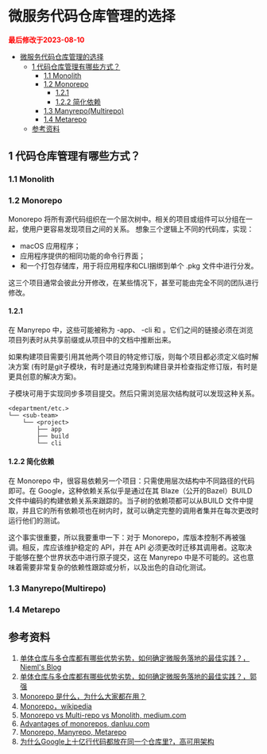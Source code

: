 
# 微服务代码仓库管理的选择

<strong><font color="red">最后修改于2023-08-10</font></strong>

- [微服务代码仓库管理的选择](#微服务代码仓库管理的选择)
  - [1 代码仓库管理有哪些方式？](#1-代码仓库管理有哪些方式)
    - [1.1 Monolith](#11-monolith)
    - [1.2 Monorepo](#12-monorepo)
      - [1.2.1](#121)
      - [1.2.2 简化依赖](#122-简化依赖)
    - [1.3 Manyrepo(Multirepo)](#13-manyrepomultirepo)
    - [1.4 Metarepo](#14-metarepo)
  - [参考资料](#参考资料)

## 1 代码仓库管理有哪些方式？

### 1.1 Monolith
### 1.2 Monorepo
Monorepo 将所有源代码组织在一个层次树中。相关的项目或组件可以分组在一起，使用户更容易发现项目之间的关系。
想象三个逻辑上不同的代码库，实现：
* macOS 应用程序；
* 应用程序提供的相同功能的命令行界面；
* 和一个打包存储库，用于将应用程序和CLI捆绑到单个 .pkg 文件中进行分发。

这三个项目通常会彼此分开修改，在某些情况下，甚至可能由完全不同的团队进行修改。

#### 1.2.1 
在 Manyrepo 中，这些可能被称为 <project>-app、 <project>-cli 和 <project>。它们之间的链接必须在浏览项目列表时从共享前缀或从项目中的文档中推断出来。

如果构建项目需要引用其他两个项目的特定修订版，则每个项目都必须定义临时解决方案 (有时是git子模块，有时是通过克隆到构建目录并检查指定修订版，有时是更具创意的解决方案)。

子模块可用于实现同步多项目提交。然后只需浏览层次结构就可以发现这种关系。

```
<department/etc.>
└── <sub-team>
    └── <project>
        ├── app
        ├── build
        └── cli
```

#### 1.2.2 简化依赖
在 Monorepo 中，很容易依赖另一个项目：只需使用层次结构中不同路径的代码即可。在 Google，这种依赖关系似乎是通过在其 Blaze（公开的Bazel）BUILD 文件中编码的构建依赖关系来跟踪的。当子树的依赖项都可以从BUILD 文件中提取，并且它的所有依赖项也在树内时，就可以确定完整的调用者集并在每次更改时运行他们的测试。

这个事实很重要，所以我要重申一下：对于 Monorepo，库版本控制不再被强调。相反，库应该维护稳定的 API，并在 API 必须更改时迁移其调用者。这取决于能够在整个世界状态中进行原子提交，这在 Manyrepo 中是不可能的。这也意味着需要非常复杂的依赖性跟踪或分析，以及出色的自动化测试。

### 1.3 Manyrepo(Multirepo)
### 1.4 Metarepo

## 参考资料
1. [单体仓库与多仓库都有哪些优势劣势，如何确定微服务落地的最佳实践？，Nieml's Blog](https://ssoor.github.io/2020/03/24/mono-repo-vs-multi-repo/)
2. [单体仓库与多仓库都有哪些优势劣势，如何确定微服务落地的最佳实践？，郭强](https://goframe.org/pages/viewpage.action?pageId=87246750)
3. [Monorepo 是什么，为什么大家都在用？](https://zhuanlan.zhihu.com/p/77577415)
4. [Monorepo，wikipedia](https://zh.wikipedia.org/zh-cn/Monorepo)
5. [Monorepo vs Multi-repo vs Monolith, medium.com](https://medium.com/@magenta2127/monorepo-vs-multi-repo-vs-monolith-7c4a5f476009)
6. [Advantages of monorepos, danluu.com](https://danluu.com/monorepo/)
7. [Monorepo, Manyrepo, Metarepo](https://notes.burke.libbey.me/metarepo/)
8. [为什么Google上十亿行代码都放在同一个仓库里?，高可用架构](https://mp.weixin.qq.com/s?__biz=MzAwMDU1MTE1OQ==&mid=2653548974&idx=1&sn=ba938a6eca76d1348b9635f0d8c2eb5e&chksm=813a6036b64de92083840effea93d496457fb04dec617a0b9800760f39108f4f7e12bdf1865d&scene=0#rd)